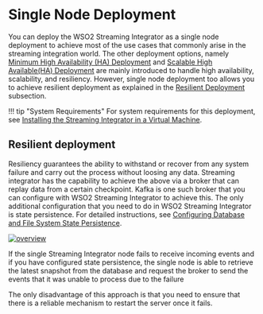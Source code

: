 # Single Node Deployment

You can deploy the WSO2 Streaming Integrator as a single node deployment to achieve most of the use cases that commonly arise
in the streaming integration world. The other deployment options, namely [Minimum High Availability (HA) Deployment]({{base_path}}/install-and-setup/setup/si-deployment/deploying-si-as-minimum-ha-cluster) and
[Scalable High Available(HA) Deployment]({{base_path}}/install-and-setup/setup/si-deployment/deploying-si-as-a-scalable-cluster) are mainly introduced to handle high availability, scalability, and resiliency.
However, single node deployment too allows you to achieve resilient deployment as explained in the [Resilient Deployment](#resilient-deployment) subsection.

!!! tip "System Requirements"
    For system requirements for this deployment, see [Installing the Streaming Integrator in a Virtual Machine]({{base_path}}/install-and-setup/install/installing-the-product/installing-si).

## Resilient deployment

Resiliency guarantees the ability to withstand or recover from any system failure and carry out the process without 
loosing any data. Streaming integrator has the capability to achieve the above via a broker that can replay data from a
certain checkpoint. Kafka is one such broker that you can configure with WSO2 Streaming Integrator to achieve this. The only additional configuration that you need to do in WSO2 Streaming Integrator is state persistence. For detailed
instructions, see [Configuring Database and File System State Persistence]({{base_path}}/install-and-setup/setup/si-setup/configuring-database-and-file-system-state-persistence).

[![overview]({{base_path}}/assets/img/streaming/deploying-si-as-a-single-node-deployment/single-node-deployment.jpg)]({{base_path}}/assets/img/streaming/deploying-si-as-a-single-node-deployment/single-node-deployment.jpg)

If the single Streaming Integrator node fails to receive incoming events and if you have configured state persistence, the single node is able to retrieve the latest snapshot from the database and request the broker to send the events that it was unable to process due to the failure


The only disadvantage of this approach is that you need to ensure that there is a reliable mechanism to restart the server once it fails.
